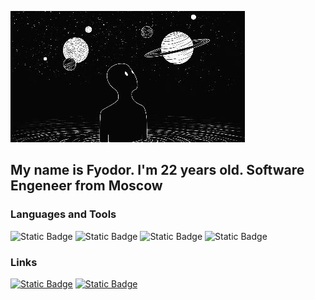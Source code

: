 ![Header](https://github.com/Goodthey/Goodthey/blob/main/assets/fool-moon-night.jpg)

## My name is Fyodor. I'm 22 years old. Software Engeneer from Moscow

### Languages and Tools

![Static Badge](https://img.shields.io/badge/html5-black?style=for-the-badge&logo=html5&logoColor=%23E34F26)
![Static Badge](https://img.shields.io/badge/css-black?style=for-the-badge&logo=css&logoColor=%23663399&color=black)
![Static Badge](https://img.shields.io/badge/js-black?style=for-the-badge&logo=javascript&logoColor=%23F7DF1E&color=black)
![Static Badge](https://img.shields.io/badge/react-black?style=for-the-badge&logo=react&logoColor=%2361DAFB&color=black)

### Links

[![Static Badge](https://img.shields.io/badge/telegram-black?style=for-the-badge&logo=telegram&logoColor=%2326A5E4)](https://t.me/.g0odthey)
[![Static Badge](https://img.shields.io/badge/instagram-black?style=for-the-badge&logo=instagram&logoColor=%23FF0069)](https://www.instagram.com/papetin.teo/)
